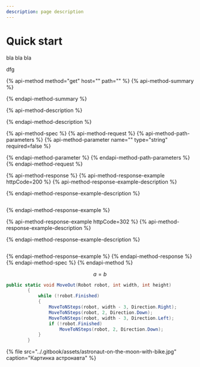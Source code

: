 ```yaml
---
description: page description
---
```


# Quick start

bla bla bla

dfg

{% api-method method="get" host="" path="" %}
{% api-method-summary %}

{% endapi-method-summary %}

{% api-method-description %}

{% endapi-method-description %}

{% api-method-spec %}
{% api-method-request %}
{% api-method-path-parameters %}
{% api-method-parameter name="" type="string" required=false %}

{% endapi-method-parameter %}
{% endapi-method-path-parameters %}
{% endapi-method-request %}

{% api-method-response %}
{% api-method-response-example httpCode=200 %}
{% api-method-response-example-description %}

{% endapi-method-response-example-description %}

```

```
{% endapi-method-response-example %}

{% api-method-response-example httpCode=302 %}
{% api-method-response-example-description %}

{% endapi-method-response-example-description %}

```

```
{% endapi-method-response-example %}
{% endapi-method-response %}
{% endapi-method-spec %}
{% endapi-method %}

$$
a = b
$$

```csharp
public static void MoveOut(Robot robot, int width, int height)
		{
		    while (!robot.Finished)
		    {
		        MoveToNSteps(robot, width - 3, Direction.Right);
		        MoveToNSteps(robot, 2, Direction.Down);
		        MoveToNSteps(robot, width - 3, Direction.Left);
                if (!robot.Finished)
                    MoveToNSteps(robot, 2, Direction.Down);
            }
		}

```

{% file src="../.gitbook/assets/astronaut-on-the-moon-with-bike.jpg" caption="Картинка астронавта" %}



